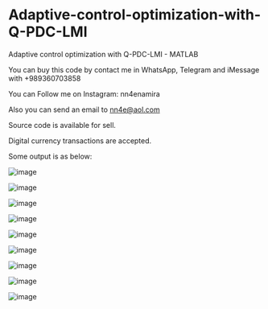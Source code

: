 # Adaptive-control-optimization-with-Q-PDC-LMI
Adaptive control optimization with Q-PDC-LMI - MATLAB

You can buy this code by contact me in WhatsApp, Telegram and iMessage with +989360703858

You can Follow me on Instagram: nn4enamira

Also you can send an email to nn4e@aol.com

Source code is available for sell.

Digital currency transactions are accepted.

Some output is as below:

![image](https://github.com/user-attachments/assets/121add20-9279-49aa-9a10-d67910d195e4)

![image](https://github.com/user-attachments/assets/b09c233f-1fc1-411e-9b71-8e89a1a48671)

![image](https://github.com/user-attachments/assets/7a1a4de9-9a71-4d0b-8903-c9d4671760ac)

![image](https://github.com/user-attachments/assets/32a3a7fc-2b85-4b0d-8f36-5909f3263362)

![image](https://github.com/user-attachments/assets/744ae865-12af-4a6c-a3b7-fc0a8a4d65a1)

![image](https://github.com/user-attachments/assets/3bb8ee2e-a01b-4d0b-a692-e3b763a59fae)

![image](https://github.com/user-attachments/assets/59f89646-945b-4e8c-8fce-bf59bc57ee49)

![image](https://github.com/user-attachments/assets/dc9b9f22-c558-4b5d-b630-dff19811490f)

![image](https://github.com/user-attachments/assets/ac992650-e4d8-4fe1-a7d8-f826fb586c0a)









